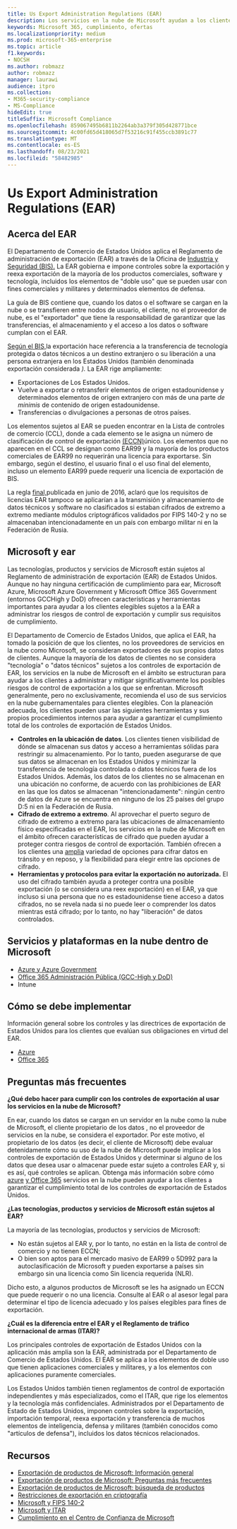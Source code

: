 ```yaml
---
title: Us Export Administration Regulations (EAR)
description: Los servicios en la nube de Microsoft ayudan a los clientes sujetos a los Reglamentos de administración de exportación (EAR) estadounidenses a cumplir sus requisitos de cumplimiento y a administrar el riesgo de control de exportación.
keywords: Microsoft 365, cumplimiento, ofertas
ms.localizationpriority: medium
ms.prod: microsoft-365-enterprise
ms.topic: article
f1.keywords:
- NOCSH
ms.author: robmazz
author: robmazz
manager: laurawi
audience: itpro
ms.collection:
- M365-security-compliance
- MS-Compliance
hideEdit: true
titleSuffix: Microsoft Compliance
ms.openlocfilehash: 859067495b6811b2264ab3a379f305d428771bce
ms.sourcegitcommit: 4c00fd65d418065d7f53216c91f455ccb3891c77
ms.translationtype: MT
ms.contentlocale: es-ES
ms.lasthandoff: 08/23/2021
ms.locfileid: "58482985"
---
```

# <a name="us-export-administration-regulations-ear"></a>Us Export Administration Regulations (EAR)

## <a name="about-the-ear"></a>Acerca del EAR

El Departamento de Comercio de Estados Unidos aplica el Reglamento de administración de exportación (EAR) a través de la Oficina de [Industria y Seguridad (BIS).](https://www.bis.doc.gov/) La EAR gobierna e impone controles sobre la exportación y reexa exportación de la mayoría de los productos comerciales, software y tecnología, incluidos los elementos de "doble uso" que se pueden usar con fines comerciales y militares y determinados elementos de defensa.

La guía de BIS contiene que, cuando los datos o el software se cargan en la nube o se transfieren entre nodos de usuario, el cliente, no el proveedor de nube, es el "exportador" que tiene la responsabilidad de garantizar que las transferencias, el almacenamiento y el acceso a los datos o software cumplan con el EAR.

[Según el BIS,](https://www.bis.doc.gov/index.php/documents/regulation-docs/412-part-734-scope-of-the-export-administration-regulations/file)la exportación hace referencia a la transferencia de tecnología protegida o datos técnicos a un destino extranjero o su liberación a una persona extranjera en los Estados Unidos (también denominada exportación considerada *).*  La EAR rige ampliamente:

- Exportaciones de Los Estados Unidos.
- Vuelve a exportar o retransferir elementos de origen estadounidense y determinados elementos de origen extranjero con más de una parte *de minimis* de contenido de origen estadounidense.
- Transferencias o divulgaciones a personas de otros países.

Los elementos sujetos al EAR se pueden encontrar en la Lista de controles de comercio (CCL), donde a cada elemento se le asigna un número de clasificación de control de exportación [(ECCN)](https://www.bis.doc.gov/index.php/licensing/commerce-control-list-classification/export-control-classification-number-eccn)único. Los elementos que no aparecen en el CCL se designan como EAR99 y la mayoría de los productos comerciales de EAR99 no requerirán una licencia para exportarse. Sin embargo, según el destino, el usuario final o el uso final del elemento, incluso un elemento EAR99 puede requerir una licencia de exportación de BIS.

La regla [final,](https://www.federalregister.gov/documents/2016/06/03/2016-12734/revisions-to-definitions-in-the-export-administration-regulations)publicada en junio de 2016, aclaró que los requisitos de licencias EAR tampoco se aplicarían a la transmisión y almacenamiento de datos técnicos y software no clasificados si estaban cifrados de extremo a extremo mediante módulos criptográficos validados por FIPS 140-2 y no se almacenaban intencionadamente en un país con embargo militar ni en la Federación de Rusia.

## <a name="microsoft-and-the-ear"></a>Microsoft y ear

Las tecnologías, productos y servicios de Microsoft están sujetos al Reglamento de administración de exportación (EAR) de Estados Unidos. Aunque no hay ninguna certificación de cumplimiento para ear, Microsoft Azure, Microsoft Azure Government y Microsoft Office 365 Government (entornos GCCHigh y DoD) ofrecen características y herramientas importantes para ayudar a los clientes elegibles sujetos a la EAR a administrar los riesgos de control de exportación y cumplir sus requisitos de cumplimiento.

El Departamento de Comercio de Estados Unidos, que aplica el EAR, ha tomado la posición de que los clientes, no los proveedores de servicios en la nube como Microsoft, se consideran exportadores de sus propios datos de clientes. Aunque la mayoría de los datos de clientes no se considera "tecnología" o "datos técnicos" sujetos a los controles de exportación de EAR, los servicios en la nube de Microsoft en el ámbito se estructuran para ayudar a los clientes a administrar y mitigar significativamente los posibles riesgos de control de exportación a los que se enfrentan. Microsoft generalmente, pero no exclusivamente, recomienda el uso de sus servicios en la nube gubernamentales para clientes elegibles. Con la planeación adecuada, los clientes pueden usar las siguientes herramientas y sus propios procedimientos internos para ayudar a garantizar el cumplimiento total de los controles de exportación de Estados Unidos.

- **Controles en la ubicación de datos**. Los clientes tienen visibilidad de dónde se almacenan sus datos y acceso a herramientas sólidas para restringir su almacenamiento. Por lo tanto, pueden asegurarse de que sus datos se almacenan en los Estados Unidos y minimizar la transferencia de tecnología controlada o datos técnicos fuera de los Estados Unidos. Además, los datos de los clientes no se almacenan en una ubicación no conforme, de acuerdo con las prohibiciones de EAR en las que los datos se almacenan "intencionadamente": ningún centro de datos de Azure se encuentra en ninguno de los 25 países del grupo D:5 ni en la Federación de Rusia.
- **Cifrado de extremo a extremo**. Al aprovechar el puerto seguro de cifrado de extremo a extremo para las ubicaciones de almacenamiento físico especificadas en el EAR, los servicios en la nube de Microsoft en el ámbito ofrecen características de cifrado que pueden ayudar a proteger contra riesgos de control de exportación. También ofrecen a los clientes una [amplia](https://aka.ms/Azure-Encryption-Overview) variedad de opciones para cifrar datos en tránsito y en reposo, y la flexibilidad para elegir entre las opciones de cifrado.
- **Herramientas y protocolos para evitar la exportación no autorizada.** El uso del cifrado también ayuda a proteger contra una posible exportación (o se considera una reex exportación) en el EAR, ya que incluso si una persona que no es estadounidense tiene acceso a datos cifrados, no se revela nada si no puede leer o comprender los datos mientras está cifrado; por lo tanto, no hay "liberación" de datos controlados.

## <a name="microsoft-in-scope-cloud-platforms--services"></a>Servicios y plataformas en la nube dentro de Microsoft

- [Azure y Azure Government](https://aka.ms/AzureCompliance)
- [Office 365 Administración Pública (GCC-High y DoD)](https://aka.ms/Office-365-Export-Controls)
- Intune

## <a name="how-to-implement"></a>Cómo se debe implementar

Información general sobre los controles y las directrices de exportación de Estados Unidos para los clientes que evalúan sus obligaciones en virtud del EAR.

- [Azure](https://aka.ms/Azure-Export-Controls)
- [Office 365](https://aka.ms/Office-365-Export-Controls)

## <a name="frequently-asked-questions"></a>Preguntas más frecuentes

**¿Qué debo hacer para cumplir con los controles de exportación al usar los servicios en la nube de Microsoft?**

En ear, cuando los datos se cargan en un servidor en la nube como la nube de Microsoft, el cliente propietario de los datos , no el proveedor de servicios en la nube, se considera el exportador. Por este motivo, el propietario de los datos (es decir, el cliente de Microsoft) debe evaluar detenidamente cómo su uso de la nube de Microsoft puede implicar a los controles de exportación de Estados Unidos y determinar si alguno de los datos que desea usar o almacenar puede estar sujeto a controles EAR y, si es así, qué controles se aplican. Obtenga más información sobre cómo [azure](https://servicetrust.microsoft.com/ViewPage/TrustDocuments?command=Download&downloadType=Document&downloadId=c24c11f2-2cd4-444a-9160-19762855ad3a&docTab=6d000410-c9e9-11e7-9a91-892aae8839ad_FAQ_and_White_Papers) [y Office 365](https://query.prod.cms.rt.microsoft.com/cms/api/am/binary/RE1s5kI) servicios en la nube pueden ayudar a los clientes a garantizar el cumplimiento total de los controles de exportación de Estados Unidos.

**¿Las tecnologías, productos y servicios de Microsoft están sujetos al EAR?**

La mayoría de las tecnologías, productos y servicios de Microsoft:

- No están sujetos al EAR y, por lo tanto, no están en la lista de control de comercio y no tienen ECCN;
- O bien son aptos para el mercado masivo de EAR99 o 5D992 para la autoclasificación de Microsoft y pueden exportarse a países sin embargo sin una licencia como Sin licencia requerida (NLR).

Dicho esto, a algunos productos de Microsoft se les ha asignado un ECCN que puede requerir o no una licencia. Consulte al EAR o al asesor legal para determinar el tipo de licencia adecuado y los países elegibles para fines de exportación.

**¿Cuál es la diferencia entre el EAR y el Reglamento de tráfico internacional de armas (ITAR)?**

Los principales controles de exportación de Estados Unidos con la aplicación más amplia son la EAR, administrada por el Departamento de Comercio de Estados Unidos. El EAR se aplica a los elementos de doble uso que tienen aplicaciones comerciales y militares, y a los elementos con aplicaciones puramente comerciales.

Los Estados Unidos también tienen reglamentos de control de exportación independientes y más especializados, como el ITAR, que rige los elementos y la tecnología más confidenciales. Administrados por el Departamento de Estado de Estados Unidos, imponen controles sobre la exportación, importación temporal, reexa exportación y transferencia de muchos elementos de inteligencia, defensa y militares (también conocidos como "artículos de defensa"), incluidos los datos técnicos relacionados.

## <a name="resources"></a>Recursos

- [Exportación de productos de Microsoft: Información general](https://www.microsoft.com/exporting/overview.aspx)
- [Exportación de productos de Microsoft: Preguntas más frecuentes](https://www.microsoft.com/exporting/faq.aspx)
- [Exportación de productos de Microsoft: búsqueda de productos](https://www.microsoft.com/exporting/exporting-information.aspx)
- [Restricciones de exportación en criptografía](/windows/uwp/security/export-restrictions-on-cryptography)
- [Microsoft y FIPS 140-2](offering-fips-140-2.md)
- [Microsoft y ITAR](offering-itar.md)
- [Cumplimiento en el Centro de Confianza de Microsoft](https://www.microsoft.com/trust-center/compliance/compliance-overview)
